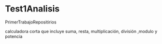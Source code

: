 # Test1Analisis
PrimerTrabajoRepositirios

calculadora corta que incluye suma, resta, multiplicación, división ,modulo y potencia 
